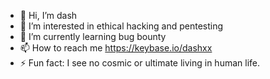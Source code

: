 - 👋 Hi, I’m dash
- 👀 I’m interested in ethical hacking and pentesting
- 🌱 I’m currently learning bug bounty
- 📫 How to reach me https://keybase.io/dashxx
- ⚡ Fun fact: I see no cosmic or ultimate living in human life.

<!---
Peggy494943/Peggy494943 is a ✨ special ✨ repository because its `README.md` (this file) appears on your GitHub profile.
You can click the Preview link to take a look at your changes.
--->
